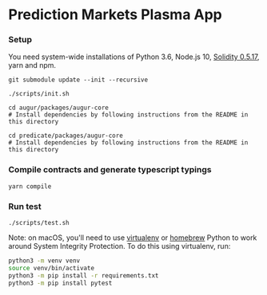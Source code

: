# Prediction Markets Plasma App

### Setup

You need system-wide installations of Python 3.6, Node.js 10, [Solidity 0.5.17](https://github.com/ethereum/solidity/releases/tag/v0.5.10), yarn and npm.

```
git submodule update --init --recursive

./scripts/init.sh

cd augur/packages/augur-core
# Install dependencies by following instructions from the README in this directory

cd predicate/packages/augur-core
# Install dependencies by following instructions from the README in this directory
```

### Compile contracts and generate typescript typings
```
yarn compile
```

### Run test
```
./scripts/test.sh
```

Note: on macOS, you'll need to use [virtualenv](https://python-guide-pt-br.readthedocs.io/en/latest/dev/virtualenvs/) or [homebrew](https://brew.sh/) Python to work around System Integrity Protection. To do this using virtualenv, run:

```bash
python3 -m venv venv
source venv/bin/activate
python3 -m pip install -r requirements.txt
python3 -m pip install pytest
```
